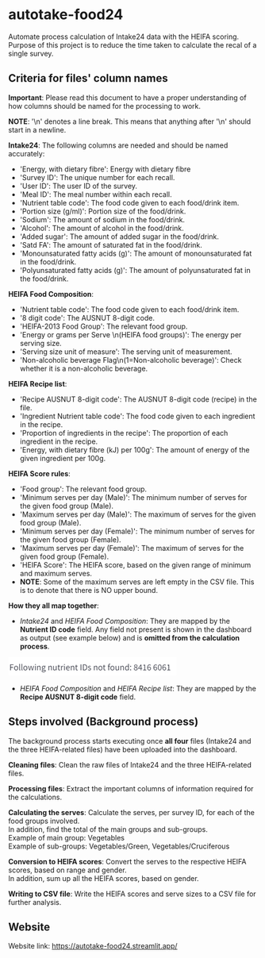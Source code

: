 # autotake-food24

Automate process calculation of Intake24 data with the HEIFA scoring. \
Purpose of this project is to reduce the time taken to calculate the recal
of a single survey.

## Criteria for files' column names

**Important**: Please read this document to have a proper understanding of how columns should be named for the processing to work.

**NOTE**: '\n' denotes a line break. This means that anything after '\n' should start in a newline.

**Intake24**: The following columns are needed and should be named accurately:
- 'Energy, with dietary fibre': Energy with dietary fibre
- 'Survey ID': The unique number for each recall.
- 'User ID': The user ID of the survey.
- 'Meal ID': The meal number within each recall.
- 'Nutrient table code': The food code given to each food/drink item.
- 'Portion size (g/ml)': Portion size of the food/drink.
- 'Sodium': The amount of sodium in the food/drink.
- 'Alcohol': The amount of alcohol in the food/drink.
- 'Added sugar': The amount of added sugar in the food/drink.
- 'Satd FA': The amount of saturated fat in the food/drink.
- 'Monounsaturated fatty acids (g)': The amount of monounsaturated fat in the food/drink.
- 'Polyunsaturated fatty acids (g)': The amount of polyunsaturated fat in the food/drink.

**HEIFA Food Composition**:
- 'Nutrient table code': The food code given to each food/drink item. 
- '8 digit code': The AUSNUT 8-digit code.
- 'HEIFA-2013 Food Group': The relevant food group.
- 'Energy or grams per Serve \n(HEIFA food groups)': The energy per serving size.
- 'Serving size unit of measure': The serving unit of measurement.
- 'Non-alcoholic beverage Flag\n(1=Non-alcoholic beverage)': Check whether it is a non-alcoholic beverage.

**HEIFA Recipe list**:
- 'Recipe AUSNUT 8-digit code': The AUSNUT 8-digit code (recipe) in the file.
- 'Ingredient Nutrient table code': The food code given to each ingredient in the recipe.
- 'Proportion of ingredients in the recipe': The proportion of each ingredient in the recipe.
- 'Energy, with dietary fibre (kJ) per 100g': The amount of energy of the given ingredient per 100g.

**HEIFA Score rules**:
- 'Food group': The relevant food group.
- 'Minimum serves per day (Male)': The minimum number of serves for the given food group (Male).
- 'Maximum serves per day (Male)': The maximum of serves for the given food group (Male).
- 'Minimum serves per day (Female)': The minimum number of serves for the given food group (Female).
- 'Maximum serves per day (Female)': The maximum of serves for the given food group (Female).
- 'HEIFA Score': The HEIFA score, based on the given range of minimum and maximum serves.
- **NOTE**: Some of the maximum serves are left empty in the CSV file. This is to denote that there is NO upper bound.

**How they all map together**:
- _Intake24_ and _HEIFA Food Composition_: They are mapped by the **Nutrient ID code** field. Any field not present is shown in the dashboard as output (see example below) and is **omitted from the calculation process**.

![Missing Nutrient ID photo.](images/nutrient_ids_missing.png)

- _HEIFA Food Composition_ and _HEIFA Recipe list_: They are mapped by the **Recipe AUSNUT 8-digit code** field.

## Steps involved (Background process)

The background process starts executing once **all four** files (Intake24 and the three HEIFA-related files) have been uploaded into the dashboard.

**Cleaning files**: Clean the raw files of Intake24 and the three HEIFA-related files.

**Processing files**: Extract the important columns of information required for the calculations.

**Calculating the serves**: Calculate the serves, per survey ID, for each of the food groups involved. \
In addition, find the total of the main groups and sub-groups. \
Example of main group: Vegetables \
Example of sub-groups: Vegetables/Green, Vegetables/Cruciferous

**Conversion to HEIFA scores**: Convert the serves to the respective HEIFA scores, based on range and gender. \
In addition, sum up all the HEIFA scores, based on gender.

**Writing to CSV file**: Write the HEIFA scores and serve sizes to a CSV file for further analysis.

## Website

Website link: https://autotake-food24.streamlit.app/
